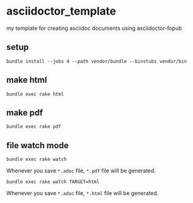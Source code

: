 asciidoctor_template
====================

my template for creating asciidoc documents using asciidoctor-fopub

## setup

```
bundle install --jobs 4 --path vendor/bundle --binstubs vendor/bin
```


## make html

```
bundle exec rake html
```


## make pdf

```
bundle exec rake pdf
```


## file watch mode

```
bundle exec rake watch
```

Whenever you save `*.adoc` file, `*.pdf` file will be generated.


```
bundle exec rake watch TARGET=html
```

Whenever you save `*.adoc` file, `*.html` file will be generated.
